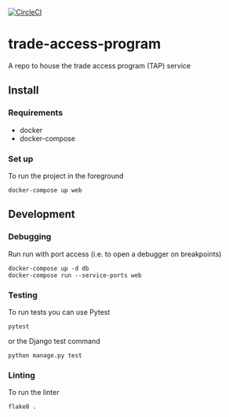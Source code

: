 [![CircleCI](https://circleci.com/gh/uktrade/trade-access-program/tree/master.svg?style=shield)](https://circleci.com/gh/uktrade/trade-access-program/tree/master)

# trade-access-program
A repo to house the trade access program (TAP) service

## Install

### Requirements
 - docker
 - docker-compose 
 
### Set up

To run the project in the foreground
```
docker-compose up web
```

## Development

### Debugging
Run run with port access (i.e. to open a debugger on breakpoints)
```
docker-compose up -d db
docker-compose run --service-ports web
```

### Testing
To run tests you can use Pytest  
```
pytest
```
or the Django test command
```
python manage.py test
```

### Linting
To run the linter
```
flake8 .
```